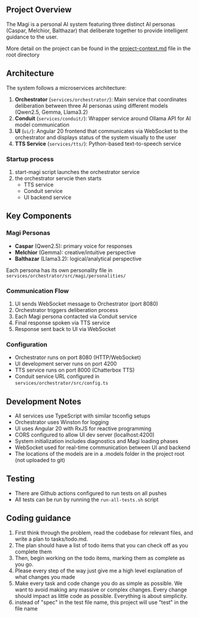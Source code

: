 ## Project Overview

The Magi is a personal AI system featuring three distinct AI personas (Caspar, Melchior, Balthazar) that deliberate together to provide intelligent guidance to the user.

More detail on the project can be found in the [project-context.md](project-context.md) file in the root directory

## Architecture

The system follows a microservices architecture:

1. **Orchestrator** (`services/orchestrator/`): Main service that coordinates deliberation between three AI personas using different models (Qwen2.5, Gemma, Llama3.2)
2. **Conduit** (`services/conduit/`): Wrapper service around Ollama API for AI model communication
3. **UI** (`ui/`): Angular 20 frontend that communicates via WebSocket to the orchestrator and displays status of the system visually to the user
4. **TTS Service** (`services/tts/`): Python-based text-to-speech service

### Startup process
1. start-magi script launches the orchestrator service
2. the orchestrator servcie then starts
    - TTS service
    - Conduit service
    - UI backend service

## Key Components

### Magi Personas
- **Caspar** (Qwen2.5): primary voice for responses
- **Melchior** (Gemma): creative/intuitive perspective  
- **Balthazar** (Llama3.2): logical/analytical perspective

Each persona has its own personality file in `services/orchestrator/src/magi/personalities/`

### Communication Flow
1. UI sends WebSocket message to Orchestrator (port 8080)
2. Orchestrator triggers deliberation process
3. Each Magi persona contacted via Conduit service
4. Final response spoken via TTS service
5. Response sent back to UI via WebSocket

### Configuration
- Orchestrator runs on port 8080 (HTTP/WebSocket)
- UI development server runs on port 4200
- TTS service runs on port 8000 (Chatterbox TTS)
- Conduit service URL configured in `services/orchestrator/src/config.ts`

## Development Notes

- All services use TypeScript with similar tsconfig setups
- Orchestrator uses Winston for logging
- UI uses Angular 20 with RxJS for reactive programming
- CORS configured to allow UI dev server (localhost:4200)
- System initialization includes diagnostics and Magi loading phases
- WebSocket used for real-time communication between UI and backend
- The locations of the models are in a .models folder in the project root (not uploaded to git)

## Testing

- There are Github actions configured to run tests on all pushes
- All tests can be run by running the `run-all-tests.sh` script

## Coding guidance
1. First think through the problem, read the codebase for relevant files, and write a plan to tasks/todo.md.
2. The plan should have a list of todo items that you can check off as you complete them
3. Then, begin working on the todo items, marking them as complete as you go.
4. Please every step of the way just give me a high level explanation of what changes you made
5. Make every task and code change you do as simple as possible. We want to avoid making any massive or complex changes. Every change should impact as little code as possible. Everything is about simplicity.
6. instead of "spec" in the test file name, this project will use "test" in the file name